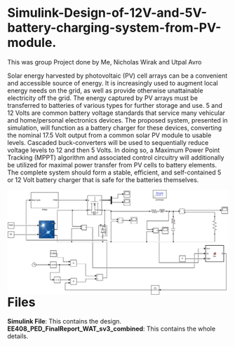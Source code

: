 # Simulink-Design-of-12V-and-5V-battery-charging-system-from-PV-module.

This was group Project done by Me, Nicholas Wirak and Utpal Avro

Solar energy harvested by photovoltaic (PV) cell arrays can be a convenient and accessible
source of energy. It is increasingly used to augment local energy needs on the grid, as well as
provide otherwise unattainable electricity off the grid. The energy captured by PV arrays must
be transferred to batteries of various types for further storage and use. 5 and 12 Volts are
common battery voltage standards that service many vehicular and home/personal electronics
devices. The proposed system, presented in simulation, will function as a battery charger for
these devices, converting the nominal 17.5 Volt output from a common solar PV module to
usable levels. Cascaded buck-converters will be used to sequentially reduce voltage levels to 12
and then 5 Volts. In doing so, a Maximum Power Point Tracking (MPPT) algorithm and
associated control circuitry will additionally be utilized for maximal power transfer from PV cells
to battery elements. The complete system should form a stable, efficient, and self-contained 5
or 12 Volt battery charger that is safe for the batteries themselves.

<img src="System.png" align="right" />

# Files
**Simulink File**: This contains the design.<br>
**EE408_PED_FinalReport_WAT_sv3_combined**: This contains the whole details.
